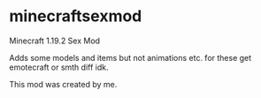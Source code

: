 # minecraftsexmod
Minecraft 1.19.2 Sex Mod

Adds some models and items but not animations etc.
for these get emotecraft or smth diff idk.


This mod was created by me.
